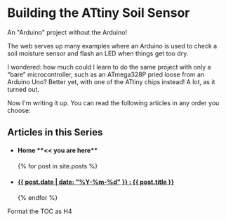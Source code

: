 # Building the ATtiny Soil Sensor
An "Arduino" project without the Arduino!

The web serves up many examples where an Arduino is used to check a soil moisture sensor and flash an LED when things get too dry. 

I wondered: how much could I learn to do the same project with only a &ldquo;bare&rdquo; microcontroller, such as an ATmega328P pried loose from an Arduino Uno? Better yet, with one of the ATtiny chips instead! A lot, as it turned out. 

Now I'm writing it up. You can read the following articles in any order you choose:

## Articles in this Series
<ul>
  <li><h4>Home **<< you are here**</h4></li>  
  {% for post in site.posts %}
    <li>
      <h4><a href="{{site.baseurl}}{{ post.url }}">{{ post.date | date: "%Y-%m-%d" }} : {{ post.title }}</a></h4>
    </li>
  {% endfor %}
</ul>

Format the TOC as H4
